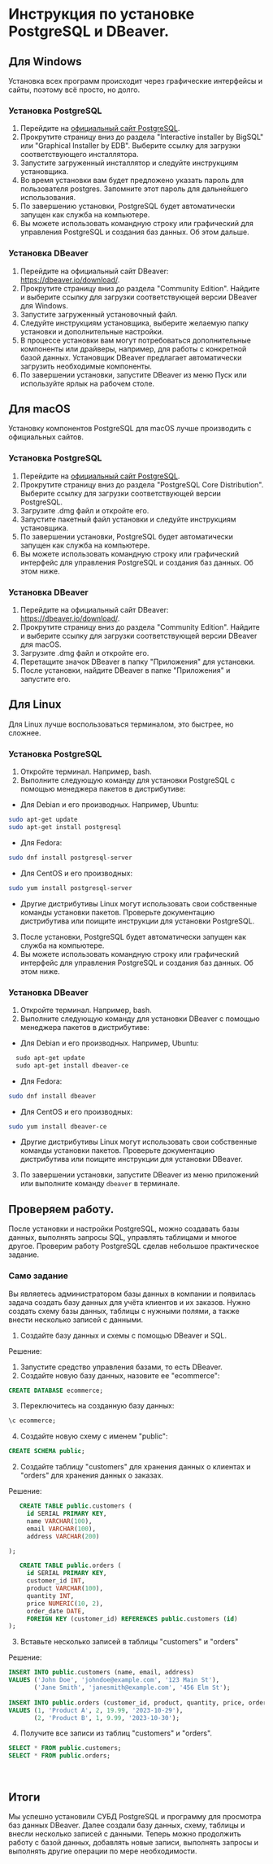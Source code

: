 # Инструкция по установке PostgreSQL и DBeaver.

## Для Windows
Установка всех программ происходит через графические интерфейсы и сайты, поэтому всё просто, но долго.
### Установка PostgreSQL
1. Перейдите на [официальный сайт PostgreSQL](https://www.postgresql.org/download/windows/).
2. Прокрутите страницу вниз до раздела "Interactive installer by BigSQL" или "Graphical Installer by EDB". Выберите ссылку для загрузки соответствующего инсталлятора.
3. Запустите загруженный инсталлятор и следуйте инструкциям установщика.
4. Во время установки вам будет предложено указать пароль для пользователя postgres. Запомните этот пароль для дальнейшего использования.
5. По завершению установки, PostgreSQL будет автоматически запущен как служба на компьютере.
6. Вы можете использовать командную строку или графический для управления PostgreSQL и создания баз данных. Об этом дальше.
### Установка DBeaver 
1. Перейдите на официальный сайт DBeaver: https://dbeaver.io/download/.
2. Прокрутите страницу вниз до раздела "Community Edition". Найдите и выберите ссылку для загрузки соответствующей версии DBeaver для Windows.
3. Запустите загруженный установочный файл.
4. Следуйте инструкциям установщика, выберите желаемую папку установки и дополнительные настройки.
5. В процессе установки вам могут потребоваться дополнительные компоненты или драйверы, например, для работы с конкретной базой данных. Установщик DBeaver предлагает автоматически загрузить необходимые компоненты.
6. По завершении установки, запустите DBeaver из меню Пуск или используйте ярлык на рабочем столе.
## Для macOS
Установку компонентов PostgreSQL для macOS лучше производить с официальных сайтов.
### Установка PostgreSQL
1. Перейдите на [официальный сайт PostgreSQL](https://www.postgresql.org/download/macosx/).
2. Прокрутите страницу вниз до раздела "PostgreSQL Core Distribution". Выберите ссылку для загрузки соответствующей версии PostgreSQL.
3. Загрузите .dmg файл и откройте его.
4. Запустите пакетный файл установки и следуйте инструкциям установщика.
5. По завершении установки, PostgreSQL будет автоматически запущен как служба на компьютере.
6. Вы можете использовать командную строку или графический интерфейс для управления PostgreSQL и создания баз данных. Об этом ниже.
### Установка DBeaver
1. Перейдите на официальный сайт DBeaver: https://dbeaver.io/download/.
2. Прокрутите страницу вниз до раздела "Community Edition". Найдите и выберите ссылку для загрузки соответствующей версии DBeaver для macOS.
3. Загрузите .dmg файл и откройте его.
4. Перетащите значок DBeaver в папку "Приложения" для установки.
5. После установки, найдите DBeaver в папке "Приложения" и запустите его.


## Для Linux
Для Linux лучше воспользоваться терминалом, это быстрее, но сложнее.
### Установка PostgreSQL
1. Откройте терминал. Например, bash.
2. Выполните следующую команду для установки PostgreSQL с помощью менеджера пакетов в дистрибутиве:
- Для Debian и его производных. Например, Ubuntu:
``` bash
sudo apt-get update
sudo apt-get install postgresql
```
- Для Fedora:
```bash
sudo dnf install postgresql-server
```
- Для CentOS и его производных:
```bash
sudo yum install postgresql-server
```

- Другие дистрибутивы Linux могут использовать свои собственные команды установки пакетов. Проверьте документацию дистрибутива или поищите инструкции для установки PostgreSQL.
3. После установки, PostgreSQL будет автоматически запущен как служба на компьютере.
4. Вы можете использовать командную строку или графический интерфейс для управления PostgreSQL и создания баз данных. Об этом ниже.
### Установка DBeaver
1. Откройте терминал. Например, bash.
2. Выполните следующую команду для установки DBeaver с помощью менеджера пакетов в дистрибутиве:

- Для Debian и его производных. Например, Ubuntu:
```bash
  sudo apt-get update
  sudo apt-get install dbeaver-ce
```
- Для Fedora:
```bash
sudo dnf install dbeaver
```
- Для CentOS и его производных:
```bash
sudo yum install dbeaver-ce
```
- Другие дистрибутивы Linux могут использовать свои собственные команды установки пакетов. Проверьте документацию дистрибутива или поищите инструкции для установки DBeaver.
3. По завершении установки, запустите DBeaver из меню приложений или выполните команду `dbeaver` в терминале.


## Проверяем работу.

После установки и настройки PostgreSQL, можно создавать базы данных, выполнять запросы SQL, управлять таблицами и многое другое. Проверим работу PostgreSQL сделав небольшое практическое задание.

### Само задание
Вы являетесь администратором базы данных в компании и появилась задача создать базу данных для учёта клиентов и их заказов. Нужно создать схему базы данных, таблицы с нужными полями, а также внести несколько записей с данными.
  
1. Создайте базу данных и схемы с помощью DBeaver и SQL. 
  
Решение:
1. Запустите средство управления базами, то есть DBeaver.
2. Создайте новую базу данных, назовите ее "ecommerce":
```sql
CREATE DATABASE ecommerce;
```
3. Переключитесь на созданную базу данных:
```sql
\c ecommerce;
```
4. Создайте новую схему с именем "public":
```sql
CREATE SCHEMA public;
```  

2. Создайте таблицу "customers" для хранения данных о клиентах и "orders" для хранения данных о заказах.

Решение:
  
```sql
   CREATE TABLE public.customers (
     id SERIAL PRIMARY KEY,
     name VARCHAR(100),
     email VARCHAR(100),
     address VARCHAR(200)

);

   CREATE TABLE public.orders (
     id SERIAL PRIMARY KEY,
     customer_id INT,
     product VARCHAR(100),
     quantity INT,
     price NUMERIC(10, 2),
     order_date DATE,
     FOREIGN KEY (customer_id) REFERENCES public.customers (id)
);
```

3. Вставьте несколько записей в таблицы "customers" и  "orders"

Решение:
```sql
INSERT INTO public.customers (name, email, address) 
VALUES ('John Doe', 'johndoe@example.com', '123 Main St'),
       ('Jane Smith', 'janesmith@example.com', '456 Elm St');
   
INSERT INTO public.orders (customer_id, product, quantity, price, order_date)
VALUES (1, 'Product A', 2, 19.99, '2023-10-29'),
       (2, 'Product B', 1, 9.99, '2023-10-30');
```  

 4. Получите все записи из таблиц "customers" и "orders".

```sql
SELECT * FROM public.customers;
SELECT * FROM public.orders;
```

   
## Итоги
Мы успешно установили СУБД PostgreSQL и программу для просмотра баз данных DBeaver. Далее создали базу данных, схему, таблицы и внесли несколько записей с данными. Теперь можно продолжить работу с базой данных, добавлять новые записи, выполнять запросы и выполнять другие операции по мере необходимости.
